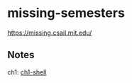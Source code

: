 # missing-semesters
https://missing.csail.mit.edu/

## Notes
ch1: [ch1-shell](https://goodfingers.notion.site/ch1-shell-be4bb640aee94d6dbc010efcae77c18e)
